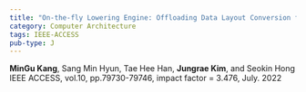 ```yaml
---
title: "On-the-fly Lowering Engine: Offloading Data Layout Conversion for Convolutional Neural Networks"
category: Computer Architecture
tags: IEEE-ACCESS
pub-type: J
---
```


**MinGu Kang**, Sang Min Hyun, Tae Hee Han, **Jungrae Kim**, and Seokin Hong <br>
IEEE ACCESS, vol.10, pp.79730-79746, impact factor = 3.476, July. 2022
